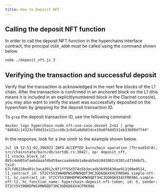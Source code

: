 ```yaml
---
title: How to Deposit NFT
---
```


## Calling the deposit NFT function

In order to call the deposit NFT function in the hyperchains interface contract, the principal `USER_ADDR` must be called using the command shown below.

```
node ./deposit_nft.js 3
```

## Verifying the transaction and successful deposit

Verify that the transaction is acknowledged in the next few blocks of the L1 chain. After the transaction is confirmed in an anchored block on the L1 (this means it is included in an explicitlynumbered block in the Clarinet console), you may also want to verify the asset was successfully deposited on the hyperchain by grepping for the deposit transaction ID.

To `grep` the deposit transaction ID, use the following command:
```
docker logs hyperchain-node.nft-use-case.devnet 2>&1 | grep "8d042c14323cfd9d31e121cc48c2c641a8db01dce19a0f6dd531eb33689dff44"
```
In the response, look for a line similr to the example shown below.

```
Jul 19 12:51:02.396923 INFO ACCEPTED burnchain operation (ThreadId(8), src/chainstate/burn/db/sortdb.rs:3042), op: deposit_nft, l1_stacks_block_id: 8b5c4eb05afae6daaafdbd59aecaade6da1a8eab5eb1041062c6381cd7104b75, txid: 67cfd6220ed01c3aca3912c8f1ff55d374e5b3acadb3b995836ae913108e0514, l1_contract_id: ST2CY5V39NHDPWSXMW9QDT3HC3GD6Q6XX4CFRK9AG.simple-nft-l1, hc_contract_id: ST2CY5V39NHDPWSXMW9QDT3HC3GD6Q6XX4CFRK9AG.simple-nft-l2, hc_function_name: hyperchain-deposit-nft-token, id: 5, sender: ST2CY5V39NHDPWSXMW9QDT3HC3GD6Q6XX4CFRK9AG
```